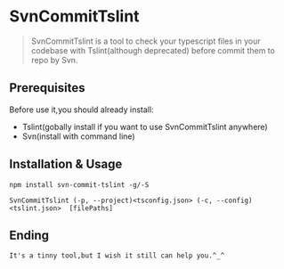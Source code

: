 # SvnCommitTslint

> SvnCommitTslint is a tool to check your typescript files in your codebase with Tslint(although deprecated) before commit them to repo by Svn.

## Prerequisites

Before use it,you should already install:

-   Tslint(gobally install if you want to use SvnCommitTslint anywhere)
-   Svn(install with command line)

## Installation & Usage

    npm install svn-commit-tslint -g/-S

    SvnCommitTslint (-p, --project)<tsconfig.json> (-c, --config)<tslint.json>  [filePaths]

## Ending

    It's a tinny tool,but I wish it still can help you.^_^